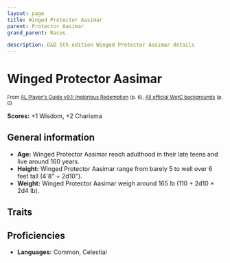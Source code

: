 ```yaml
---
layout: page
title: Winged Protector Aasimar
parent: Protector Aasimar
grand_parent: Races

description: D&D 5th edition Winged Protector Aasimar details
---
```


# Winged Protector Aasimar

<small>From <a target="_blank" href="https://www.dmsguild.com/product/208178">AL Player's Guide v9.1: Inglorious Redemption</a> (p. 6), <a target="_blank" href="https://flapkan.com/faq#What-is-the-source-All-official-WotC-backgrounds-and-how-does-it-work">All official WotC backgrounds</a> (p. 0)</small>

**Scores:** +1 Wisdom, +2 Charisma

## General information

- **Age:** Winged Protector Aasimar reach adulthood in their late teens and live around 160 years.
- **Height:** Winged Protector Aasimar range from barely 5 to well over 6 feet tall (4'8" + 2d10").
- **Weight:** Winged Protector Aasimar weigh around 165 lb (110 + 2d10 × 2d4 lb).

## Traits


## Proficiencies

- **Languages:** Common, Celestial